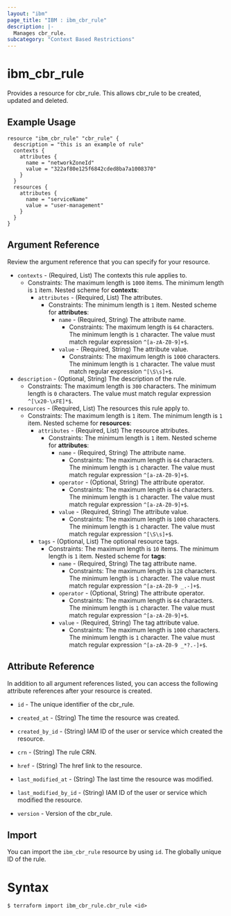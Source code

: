```yaml
---
layout: "ibm"
page_title: "IBM : ibm_cbr_rule"
description: |-
  Manages cbr_rule.
subcategory: "Context Based Restrictions"
---
```


# ibm_cbr_rule

Provides a resource for cbr_rule. This allows cbr_rule to be created, updated and deleted.

## Example Usage

```hcl
resource "ibm_cbr_rule" "cbr_rule" {
  description = "this is an example of rule"
  contexts {
    attributes {
      name = "networkZoneId"
      value = "322af80e125f6842cded8ba7a1008370"
    }
  }
  resources {
    attributes {
      name = "serviceName"
      value = "user-management"
    }
  }
}

```

## Argument Reference

Review the argument reference that you can specify for your resource.

* `contexts` - (Required, List) The contexts this rule applies to.
  * Constraints: The maximum length is `1000` items. The minimum length is `1` item.
Nested scheme for **contexts**:
    * `attributes` - (Required, List) The attributes.
      * Constraints: The minimum length is `1` item.
    Nested scheme for **attributes**:
        * `name` - (Required, String) The attribute name.
          * Constraints: The maximum length is `64` characters. The minimum length is `1` character. The value must match regular expression `^[a-zA-Z0-9]+$`.
        * `value` - (Required, String) The attribute value.
          * Constraints: The maximum length is `1000` characters. The minimum length is `1` character. The value must match regular expression `^[\S\s]+$`.
* `description` - (Optional, String) The description of the rule.
  * Constraints: The maximum length is `300` characters. The minimum length is `0` characters. The value must match regular expression `^[\x20-\xFE]*$`.
* `resources` - (Required, List) The resources this rule apply to.
  * Constraints: The maximum length is `1` item. The minimum length is `1` item.
Nested scheme for **resources**:
    * `attributes` - (Required, List) The resource attributes.
      * Constraints: The minimum length is `1` item.
    Nested scheme for **attributes**:
        * `name` - (Required, String) The attribute name.
          * Constraints: The maximum length is `64` characters. The minimum length is `1` character. The value must match regular expression `^[a-zA-Z0-9]+$`.
        * `operator` - (Optional, String) The attribute operator.
          * Constraints: The maximum length is `64` characters. The minimum length is `1` character. The value must match regular expression `^[a-zA-Z0-9]+$`.
        * `value` - (Required, String) The attribute value.
          * Constraints: The maximum length is `1000` characters. The minimum length is `1` character. The value must match regular expression `^[\S\s]+$`.
    * `tags` - (Optional, List) The optional resource tags.
      * Constraints: The maximum length is `10` items. The minimum length is `1` item.
    Nested scheme for **tags**:
        * `name` - (Required, String) The tag attribute name.
          * Constraints: The maximum length is `128` characters. The minimum length is `1` character. The value must match regular expression `^[a-zA-Z0-9 _.-]+$`.
        * `operator` - (Optional, String) The attribute operator.
          * Constraints: The maximum length is `64` characters. The minimum length is `1` character. The value must match regular expression `^[a-zA-Z0-9]+$`.
        * `value` - (Required, String) The tag attribute value.
          * Constraints: The maximum length is `1000` characters. The minimum length is `1` character. The value must match regular expression `^[a-zA-Z0-9 _*?.-]+$`.

## Attribute Reference

In addition to all argument references listed, you can access the following attribute references after your resource is created.

* `id` - The unique identifier of the cbr_rule.
* `created_at` - (String) The time the resource was created.
* `created_by_id` - (String) IAM ID of the user or service which created the resource.
* `crn` - (String) The rule CRN.
* `href` - (String) The href link to the resource.
* `last_modified_at` - (String) The last time the resource was modified.
* `last_modified_by_id` - (String) IAM ID of the user or service which modified the resource.

* `version` - Version of the cbr_rule.

## Import

You can import the `ibm_cbr_rule` resource by using `id`. The globally unique ID of the rule.

# Syntax
```
$ terraform import ibm_cbr_rule.cbr_rule <id>
```
